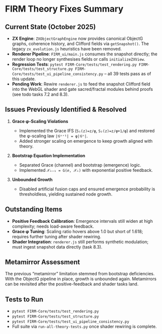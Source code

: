 # FIRM Theory Fixes Summary

## Current State (October 2025)

- **ZX Engine**: `ZXObjectGraphEngine` now provides canonical ObjectG graphs, coherence history, and Clifford fields via `getSnapshot()`. The legacy `zx_evolution.js` heuristics have been removed.
- **Renderer Pipeline**: `FIRM_ui/main.js` consumes the snapshot directly; the render loop no longer synthesises fields or calls `initializeZXView`.
- **Regression Tests**: `pytest FIRM-Core/tests/test_rendering.py FIRM-Core/tests/test_structure.py FIRM-Core/tests/test_ui_pipeline_consistency.py` – all 39 tests pass as of this update.
- **Pending Work**: Rewire `renderer.js` to feed the snapshot Clifford field into the WebGL shader and gate sacred/fractal modules behind proofs (see todo tasks 7.2 and 8.3).

## Issues Previously Identified & Resolved

1. **Grace φ-Scaling Violations**  
   - Implemented the Grace IFS (`S₁(z)=z/φ`, `S₂(z)=z/φ+1/φ`) and restored the φ-scaling law `|𝒢ⁿ⁺¹| = φ|𝒢ⁿ|`.  
   - Added stronger scaling on emergence to keep growth aligned with theory.

2. **Bootstrap Equation Implementation**  
   - Separated Grace (channel) and bootstrap (emergence) logic.  
   - Implemented `𝒳ₙ₊₁ = G(∅, 𝒳ₙ)` with exponential positive feedback.

3. **Unbounded Growth**  
   - Disabled artificial fusion caps and ensured emergence probability is thresholdless, yielding sustained node growth.

## Outstanding Items

- **Positive Feedback Calibration**: Emergence intervals still widen at high complexity; needs load-aware feedback.  
- **Grace φ Tuning**: Scaling ratio hovers above 1.0 but short of 1.618; requires further tuning after shader rewiring.  
- **Shader Integration**: `renderer.js` still performs synthetic modulation; must ingest snapshot data directly (task 8.3).

## Metamirror Assessment

The previous “metamirror” limitation stemmed from bootstrap deficiencies. With the ObjectG pipeline in place, growth is unbounded again. Metamirrors can be revisited after the positive-feedback and shader tasks land.

## Tests to Run

- `pytest FIRM-Core/tests/test_rendering.py`
- `pytest FIRM-Core/tests/test_structure.py`
- `pytest FIRM-Core/tests/test_ui_pipeline_consistency.py`
- Full suite via `run-all-theory-tests.py` once shader rewiring is complete.
